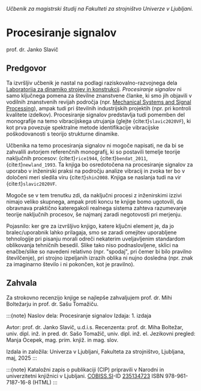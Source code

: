 *Učbenik za magistrski študij na Fakulteti za strojništvo Univerze v Ljubljani.*
# Procesiranje signalov
prof. dr. Janko Slavič



## Predgovor

Ta izvršljiv učbenik je nastal na podlagi raziskovalno-razvojnega dela [Laboratorija za dinamiko strojev in konstrukcij](https://www.ladisk.si). *Procesiranje signalov* ni samo ključnega pomena za številne znanstvene članke, ki smo jih objavili v vodilnih znanstvenih revijah področja (npr. [Mechanical Systems and Signal Processing](https://www.sciencedirect.com/journal/mechanical-systems-and-signal-processing)), ampak tudi pri številnih industrijskih projektih (npr. pri kontroli kvalitete izdelkov). Procesiranje signalov predstavlja tudi pomemben del monografije na temo vibracijskega utrujanja (glejte {cite:t}`slavic2020VF`), ki kot prva povezuje spektralne metode identifikacije vibracijske poškodovanosti s teorijo strukturne dinamike.

Učbenika na temo procesiranja signalov ni mogoče napisati, ne da bi se zahvalili avtorjem referenčnih monografij, ki so postavili temelje teorije naključnih procesov: {cite:t}`rice1944`, {cite:t}`bendat_2011`, {cite:t}`newland_1993`. Ta knjiga bo osredotočena na procesiranje signalov za uporabo v inženirski praksi na področju analize vibracij in zvoka ter bo v določeni meri sledila viru {cite:t}`shin2008`. Knjiga se naslanja tudi na vir {cite:t}`slavic2020VF`. 

Mogoče se v tem trenutku zdi, da naključni procesi z inženirskimi izzivi nimajo veliko skupnega, ampak proti koncu te knjige bomo ugotovili, da obravnava praktično kateregakoli realnega sistema zahteva razumevanje teorije naključnih procesov, še najmanj zaradi negotovosti pri merjenju.

Pojasnilo: ker gre za izvršljivo knjigo, katere ključni element je, da jo bralec/uporabnik lahko prilagaja, smo se zaradi omejitev uporabljene tehnologije pri pisanju morali odreči nekaterim uveljavljenim standardom oblikovanja tehničnih besedil. Slike tako niso podnaslovljene, sklici na enačbe/slike so navedeni relativno (npr. "spodaj", pri čemer bi bilo pravilno številčenje), pri strojno izpeljanih izrazih oblika ni nujno dosledna (npr. znak za imaginarno število $\textrm{i}$ ni pokončen, kot je pravilno).

## Zahvala

Za strokovno recenzijo knjige se najlepše zahvaljujem prof. dr. Mihi Boltežarju in prof. dr. Sašu Tomažiču.

:::{note}
Naslov dela: Procesiranje signalov
Izdaja: 1. izdaja

Avtor: prof. dr. Janko Slavič, u.d.i.s.
Recenzenta: prof. dr. Miha Boltežar, univ. dipl. inž. in pred. dr. Sašo Tomažič, univ. dipl. inž. el.
Jezikovni pregled: Manja Ocepek, mag. prim. knjiž. in mag. slov.

Izdala in založila: Univerza v Ljubljani, Fakulteta za strojništvo, Ljubljana, maj, 2025
:::

:::{note}
Kataložni zapis o publikaciji (CIP) pripravili v Narodni in univerzitetni knjižnici v Ljubljani.
[COBISS.SI](http://COBISS.SI)-ID [235134723](https://plus.cobiss.net/cobiss/si/sl/bib/235134723)
ISBN 978-961-7187-16-8 (HTML)
:::